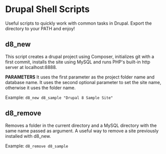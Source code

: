 # Drupal Shell Scripts

Useful scripts to quickly work with common tasks in Drupal. Export the directory to your PATH and enjoy!

## d8_new
This script creates a drupal project using Composer, initializes git with a first commit, installs the site using MySQL and runs PHP's built-in http server at localhost:8888.

**PARAMETERS**
It uses the first parameter as the project folder name and database name.
It uses the second optional parameter to set the site name, otherwise it uses the folder name.

Example:
`d8_new d8_sample "Drupal 8 Sample Site"`

## d8_remove

Removes a folder in the current directory and a MySQL directory with the same name passed as argument. A useful way to remove a site previously installed with d8_new.

Example:
`d8_remove d8_sample`
